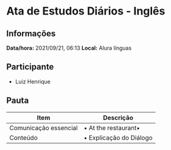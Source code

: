 # Ata de Estudos Diários - Inglês

## Informações

**Data/hora:** 2021/09/21, 06:13
**Local:** Alura línguas <br>

## Participante

- Luiz Henrique

## Pauta

| Item                  | Descrição                  |
| --------------------- | -------------------------- |
| Comunicação essencial | • At the restaurant• <br>  |
| Conteúdo              | • Explicação do Diálogo <br> |
